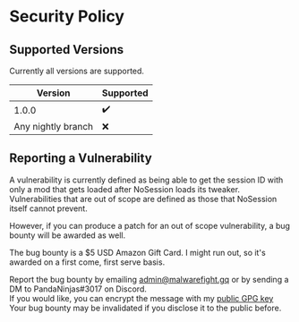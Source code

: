 # Security Policy

## Supported Versions

Currently all versions are supported.

| Version | Supported          |
| ------- | ------------------ |
| 1.0.0   | ✔️                  |
| Any nightly branch | ❌ |
## Reporting a Vulnerability

A vulnerability is currently defined as being able to get the session ID with only a mod that gets loaded after NoSession loads its tweaker.<br>
Vulnerabilities that are out of scope are defined as those that NoSession itself cannot prevent.

However, if you can produce a patch for an out of scope vulnerability, a bug bounty will be awarded as well.

The bug bounty is a $5 USD Amazon Gift Card. I might run out, so it's awarded on a first come, first serve basis.

Report the bug bounty by emailing admin@malwarefight.gq or by sending a DM to PandaNinjas#3017 on Discord.<br>
If you would like, you can encrypt the message with my [public GPG key](https://raw.githubusercontent.com/pandaninjas/pandaninjas/main/pandaninjas-publickey.key)<br>
Your bug bounty may be invalidated if you disclose it to the public before.
